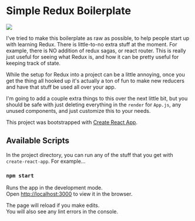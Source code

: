 # Simple Redux Boilerplate

![](https://cl.ly/8a48a60c1933/Screen%20Recording%202019-04-11%20at%2004.59%20PM.gif)

I've tried to make this boilerplate as raw as possible, to help people start up with learning Redux. There is little-to-no extra stuff at the moment. For example, there is NO addition of redux sagas, or react router. This is really just useful for seeing what Redux is, and how it can be pretty useful for keeping track of state.

While the setup for Redux into a project can be a little annoying, once you get the thing all hooked up it's actually a ton of fun to make new reducers and have that stuff be used all over your app.

I'm going to add a couple extra things to this over the next little bit, but you should be safe with just deleting everything in the `render` for `App.js`, any unused components, and just customize this to your needs.


This project was bootstrapped with [Create React App](https://github.com/facebook/create-react-app).

## Available Scripts

In the project directory, you can run any of the stuff that you get with `create-react-app`. For example...

### `npm start`

Runs the app in the development mode.<br>
Open [http://localhost:3000](http://localhost:3000) to view it in the browser.

The page will reload if you make edits.<br>
You will also see any lint errors in the console.
